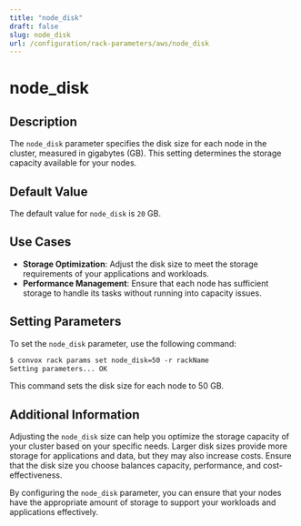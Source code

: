 ```yaml
---
title: "node_disk"
draft: false
slug: node_disk
url: /configuration/rack-parameters/aws/node_disk
---
```


# node_disk

## Description
The `node_disk` parameter specifies the disk size for each node in the cluster, measured in gigabytes (GB). This setting determines the storage capacity available for your nodes.

## Default Value
The default value for `node_disk` is `20` GB.

## Use Cases
- **Storage Optimization**: Adjust the disk size to meet the storage requirements of your applications and workloads.
- **Performance Management**: Ensure that each node has sufficient storage to handle its tasks without running into capacity issues.

## Setting Parameters
To set the `node_disk` parameter, use the following command:
```html
$ convox rack params set node_disk=50 -r rackName
Setting parameters... OK
```
This command sets the disk size for each node to 50 GB.

## Additional Information
Adjusting the `node_disk` size can help you optimize the storage capacity of your cluster based on your specific needs. Larger disk sizes provide more storage for applications and data, but they may also increase costs. Ensure that the disk size you choose balances capacity, performance, and cost-effectiveness.

By configuring the `node_disk` parameter, you can ensure that your nodes have the appropriate amount of storage to support your workloads and applications effectively.
